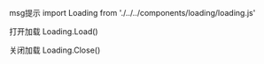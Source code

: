 msg提示
import Loading from './../../components/loading/loading.js'

打开加载
Loading.Load()

关闭加载
Loading.Close()
